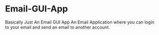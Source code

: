 # Email-GUI-App
Basically Just An Email GUI App
An Email Application where you can login to your email and send an email to another account.
